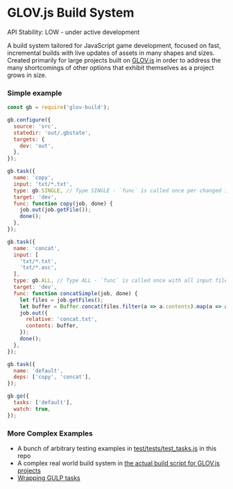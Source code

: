 GLOV.js Build System
====================

API Stability: LOW - under active development

A build system tailored for JavaScript game development, focused on fast, incremental builds with live updates of assets in many shapes and sizes.  Created primarily for large projects built on [GLOV.js](https://github.com/Jimbly/glovjs) in order to address the many shortcomings of other options that exhibit themselves as a project grows in size.

### Simple example
```javascript
const gb = require('glov-build');

gb.configure({
  source: 'src',
  statedir: 'out/.gbstate',
  targets: {
    dev: 'out',
  },
});

gb.task({
  name: 'copy',
  input: 'txt/*.txt',
  type: gb.SINGLE, // Type SINGLE - `func` is called once per changed input file
  target: 'dev',
  func: function copy(job, done) {
    job.out(job.getFile());
    done();
  },
});

gb.task({
  name: 'concat',
  input: [
    'txt/*.txt',
    'txt/*.asc',
  ],
  type: gb.ALL, // Type ALL - `func` is called once with all input files
  target: 'dev',
  func: function concatSimple(job, done) {
    let files = job.getFiles();
    let buffer = Buffer.concat(files.filter(a => a.contents).map(a => a.contents));
    job.out({
      relative: 'concat.txt',
      contents: buffer,
    });
    done();
  },
});

gb.task({
  name: 'default',
  deps: ['copy', 'concat'],
});

gb.go({
  tasks: ['default'],
  watch: true,
});

```


### More Complex Examples
* A bunch of arbitrary testing examples in [test/tests/test_tasks.js](https://github.com/Jimbly/glovjs-build/blob/master/test/tests/test_tasks.js) in this repo
* A complex real world build system in [the actual build script for GLOV.js projects](https://github.com/Jimbly/glovjs/tree/master/build)
* [Wrapping GULP tasks](https://github.com/Jimbly/glovjs/blob/master/build/gulpish-tasks.js)

